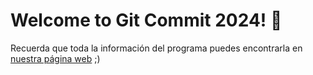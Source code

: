 # Welcome to Git Commit 2024! 🎉
Recuerda que toda la información del programa puedes encontrarla en [nuestra página web](https://gitcommituyu.github.io/) ;)
